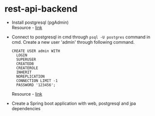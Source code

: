 # rest-api-backend

- Install postgresql (pgAdmin)  
Resource - [link](https://youtu.be/MTRtusym-2s)

- Connect to postgresql in cmd through `psql -U postgres` command in cmd.
  Create a new user 'admin' through following command.
  ```
  CREATE USER admin WITH
    LOGIN
    SUPERUSER
    CREATEDB
    CREATEROLE
    INHERIT
    NOREPLICATION
    CONNECTION LIMIT -1 
    PASSWORD '123456';
  ```
  Resource - [link](https://www.guru99.com/postgresql-create-alter-add-user.html)

- Create a Spring boot application with web, postgresql and jpa dependencies
